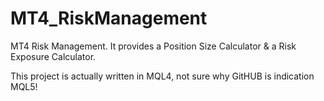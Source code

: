 # MT4_RiskManagement
MT4 Risk Management. It provides a Position Size Calculator &amp; a Risk Exposure Calculator.

This project is actually written in MQL4, not sure why GitHUB is indication MQL5!
